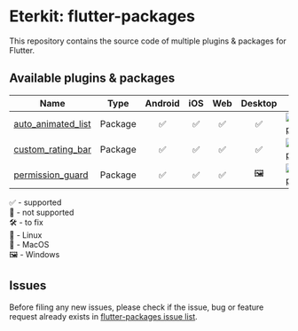 # Eterkit: flutter-packages

This repository contains the source code of multiple plugins & packages for Flutter.

## Available plugins & packages

| Name | Type | Android | iOS | Web | Desktop |    Page    |  
|--------|-------------|:-------:|:---:|:---:|:-----:|:---------:|
| [auto_animated_list](./auto_animated_list) | Package | :white_check_mark: | :white_check_mark: | :white_check_mark: | :white_check_mark: |  [![pub package](https://img.shields.io/pub/v/auto_animated_list.svg)](https://pub.dartlang.org/packages/auto_animated_list) |
| [custom_rating_bar](./custom_rating_bar) | Package | :white_check_mark: | :white_check_mark: | :white_check_mark: | :white_check_mark: |  [![pub package](https://img.shields.io/pub/v/custom_rating_bar.svg)](https://pub.dartlang.org/packages/custom_rating_bar) |
| [permission_guard](./permission_guard) | Package | :white_check_mark: | :white_check_mark: | :white_check_mark: | :framed_picture: |  [![pub package](https://img.shields.io/pub/v/permission_guard.svg)](https://pub.dartlang.org/packages/permission_guard) |

:white_check_mark: - supported\
:black_square_button: - not supported\
:hammer_and_wrench: - to fix\
:penguin: - Linux\
:green_apple: - MacOS\
:framed_picture: - Windows



## Issues

Before filing any new issues, please check if the issue, bug or feature request already exists in [flutter-packages issue list](https://github.com/eterkit/flutter-packages/issues).

